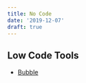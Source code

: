 ```yaml
---
title: No Code
date: '2019-12-07'
draft: true
---
```


## Low Code Tools

- [Bubble](https://bubble.io/)
